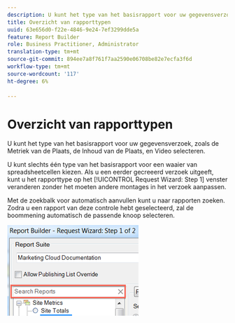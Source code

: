 ```yaml
---
description: U kunt het type van het basisrapport voor uw gegevensverzoek, zoals de Metriek van de Plaats, de Inhoud van de Plaats, en Video selecteren.
title: Overzicht van rapporttypen
uuid: 63e656d0-f22e-4846-9e24-7ef3299dde5a
feature: Report Builder
role: Business Practitioner, Administrator
translation-type: tm+mt
source-git-commit: 894ee7a8f761f7aa2590e06708be82e7ecfa3f6d
workflow-type: tm+mt
source-wordcount: '117'
ht-degree: 6%

---
```



# Overzicht van rapporttypen

U kunt het type van het basisrapport voor uw gegevensverzoek, zoals de Metriek van de Plaats, de Inhoud van de Plaats, en Video selecteren.

U kunt slechts één type van het basisrapport voor een waaier van spreadsheetcellen kiezen. Als u een eerder gecreeerd verzoek uitgeeft, kunt u het rapporttype op het [!UICONTROL Request Wizard: Step 1] venster veranderen zonder het moeten andere montages in het verzoek aanpassen.

Met de zoekbalk voor automatisch aanvullen kunt u naar rapporten zoeken. Zodra u een rapport van deze controle hebt geselecteerd, zal de boommening automatisch de passende knoop selecteren.

![](assets/search_reports.png)

